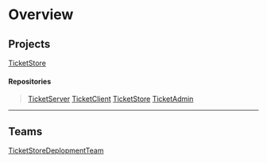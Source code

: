 # Overview


## Projects
[TicketStore](https://github.com/orgs/HuangjiStudio/projects/1)
 #### Repositories
 > [TicketServer](https://github.com/HuangjiStudio/ticket-server)
 > [TicketClient](https://github.com/HuangjiStudio/ticket-client-cli)
 > [TicketStore](https://github.com/HuangjiStudio/ticket-store)
 > [TicketAdmin](https://github.com/HuangjiStudio/ticket-admin)
---
## Teams 
[TicketStoreDeplopmentTeam](https://github.com/orgs/HuangjiStudio/teams/ticketstore)


